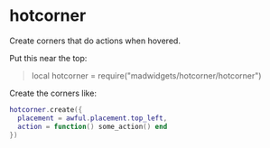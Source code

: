 # hotcorner

Create corners that do actions when hovered.

Put this near the top:
>local hotcorner = require("madwidgets/hotcorner/hotcorner")

Create the corners like:

```lua
hotcorner.create({
  placement = awful.placement.top_left,
  action = function() some_action() end
})
```